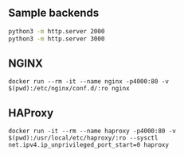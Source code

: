 ## Sample backends
```bash 
python3 -m http.server 2000
python3 -m http.server 3000
```

## NGINX
```
docker run --rm -it --name nginx -p4000:80 -v $(pwd):/etc/nginx/conf.d/:ro nginx
```

## HAProxy
```
docker run -it --rm --name haproxy -p4000:80 -v $(pwd):/usr/local/etc/haproxy/:ro --sysctl net.ipv4.ip_unprivileged_port_start=0 haproxy
```

